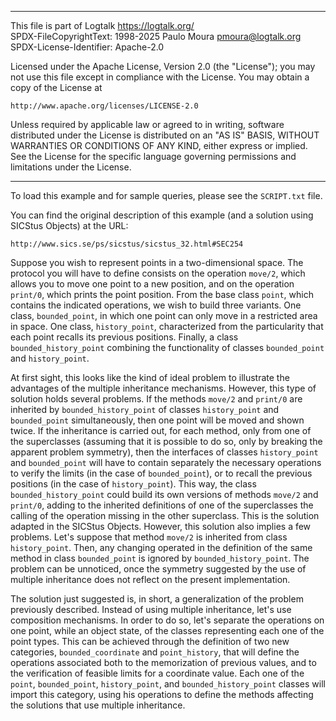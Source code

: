 ________________________________________________________________________

This file is part of Logtalk <https://logtalk.org/>  
SPDX-FileCopyrightText: 1998-2025 Paulo Moura <pmoura@logtalk.org>  
SPDX-License-Identifier: Apache-2.0

Licensed under the Apache License, Version 2.0 (the "License");
you may not use this file except in compliance with the License.
You may obtain a copy of the License at

    http://www.apache.org/licenses/LICENSE-2.0

Unless required by applicable law or agreed to in writing, software
distributed under the License is distributed on an "AS IS" BASIS,
WITHOUT WARRANTIES OR CONDITIONS OF ANY KIND, either express or implied.
See the License for the specific language governing permissions and
limitations under the License.
________________________________________________________________________


To load this example and for sample queries, please see the `SCRIPT.txt` file.

You can find the original description of this example (and a solution using 
SICStus Objects) at the URL:

	http://www.sics.se/ps/sicstus/sicstus_32.html#SEC254

Suppose you wish to represent points in a two-dimensional space. The
protocol you will have to define consists on the operation `move/2`, which
allows you to move one point to a new position, and on the operation
`print/0`, which prints the point position. From the base class `point`,
which contains the indicated operations, we wish to build three
variants. One class, `bounded_point`, in which one point can only move
in a restricted area in space. One class, `history_point`, characterized
from the particularity that each point recalls its previous positions.
Finally, a class `bounded_history_point` combining the functionality of
classes `bounded_point` and `history_point`.

At first sight, this looks like the kind of ideal problem to illustrate
the advantages of the multiple inheritance mechanisms. However, this type 
of solution holds several problems. If the methods `move/2` and `print/0`
are inherited by `bounded_history_point` of classes `history_point` and
`bounded_point` simultaneously, then one point will be moved and shown
twice. If the inheritance is carried out, for each method, only from one
of the superclasses (assuming that it is possible to do so, only by
breaking the apparent problem symmetry), then the interfaces of classes
`history_point` and `bounded_point` will have to contain separately the
necessary operations to verify the limits (in the case of `bounded_point`),
or to recall the previous positions (in the case of `history_point`). This
way, the class `bounded_history_point` could build its own versions of
methods `move/2` and `print/0`, adding to the inherited definitions of one
of the superclasses the calling of the operation missing in the other
superclass. This is the solution adapted in the SICStus Objects. However,
this solution also implies a few problems. Let's suppose that method
`move/2` is inherited from class `history_point`. Then, any changing
operated in the definition of the same method in class `bounded_point` is
ignored by `bounded_history_point`. The problem can be unnoticed, once
the symmetry suggested by the use of multiple inheritance does not reflect
on the present implementation.

The solution just suggested is, in short, a generalization of the problem
previously described. Instead of using multiple inheritance, let's use
composition mechanisms. In order to do so, let's separate the operations
on one point, while an object state, of the classes representing each one
of the point types. This can be achieved through the definition of two new
categories, `bounded_coordinate` and `point_history`, that will define the
operations associated both to the memorization of previous values, and to
the verification of feasible limits for a coordinate value. Each one of
the `point`, `bounded_point`, `history_point`, and `bounded_history_point`
classes will import this category, using his operations to define the
methods affecting the solutions that use multiple inheritance.
